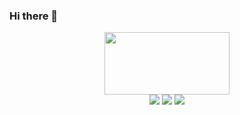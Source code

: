 ### Hi there 👋

<div id="header" align="center">
  <img src="https://media.tenor.com/Zt4LPMD943EAAAAC/wave-hello.gif"
       width="200"
       height="100" />
</div>

<div id="badges" align="center">
  <img src="https://img.shields.io/badge/Website-243964?style=for-the-badge" />
  <img src="https://img.shields.io/badge/LinkedIn-%230077B5?logo=linkedin&logoColor=white&style=for-the-badge" />
  <img src="https://img.shields.io/badge/Twitter-1DA1F2?logo=twitter&logoColor=white&style=for-the-badge" />



<!--
**elslb/elslb** is a ✨ _special_ ✨ repository because its `README.md` (this file) appears on your GitHub profile.

Here are some ideas to get you started:

- 🔭 I’m currently working on ...
- 🌱 I’m currently learning ...
- 👯 I’m looking to collaborate on ...
- 🤔 I’m looking for help with ...
- 💬 Ask me about ...
- 📫 How to reach me: ...
- 😄 Pronouns: ...
- ⚡ Fun fact: ...
-->
